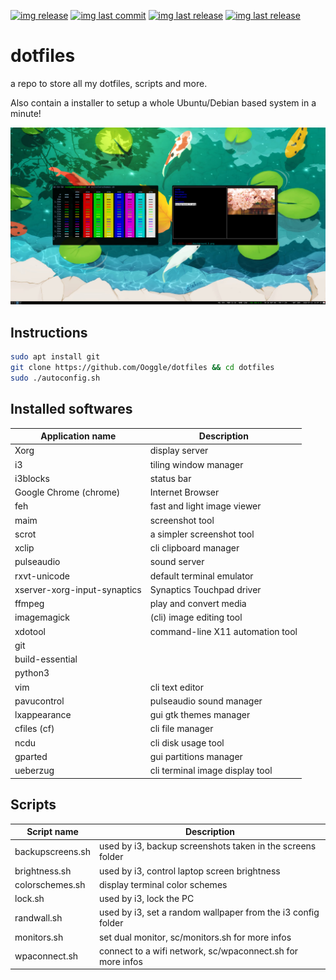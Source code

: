 [![img release](https://img.shields.io/github/commit-activity/m/Ooggle/dotfiles.svg?sanitize=true&color=blue)](#)
[![img last commit](https://img.shields.io/github/last-commit/Ooggle/dotfiles.svg)](#)
[![img last release](https://img.shields.io/github/release/Ooggle/dotfiles.svg?color=red)](#)
[![img last release](https://img.shields.io/twitter/follow/Ooggule.svg?style=social)](https://twitter.com/Ooggule)

# dotfiles
a repo to store all my dotfiles, scripts and more.

Also contain a installer to setup a whole Ubuntu/Debian based system in a minute!

![screenshot](https://raw.githubusercontent.com/Ooggle/dotfiles/master/preview.png)

## Instructions

```bash
sudo apt install git
git clone https://github.com/Ooggle/dotfiles && cd dotfiles
sudo ./autoconfig.sh
```

## Installed softwares


| Application name             | Description                      |
|------------------------------|----------------------------------|
| Xorg                         | display server                   |
| i3                           | tiling window manager            |
| i3blocks                     | status bar                       |
| Google Chrome (chrome)       | Internet Browser                 |
| feh                          | fast and light image viewer      |
| maim                         | screenshot tool                  |
| scrot                        | a simpler screenshot tool        |
| xclip                        | cli clipboard manager            |
| pulseaudio                   | sound server                     |
| rxvt-unicode                 | default terminal emulator        |
| xserver-xorg-input-synaptics | Synaptics Touchpad driver        |
| ffmpeg                       | play and convert media           |
| imagemagick                  | (cli) image editing tool         |
| xdotool                      | command-line X11 automation tool |
| git                          |                                  |
| build-essential              |                                  |
| python3                      |                                  |
| vim                          | cli text editor                  |
| pavucontrol                  | pulseaudio sound manager         |
| lxappearance                 | gui gtk themes manager           |
| cfiles (cf)                  | cli file manager                 |
| ncdu                         | cli disk usage tool              |
| gparted                      | gui partitions manager           |
| ueberzug                     | cli terminal image display tool  |


## Scripts

| Script name      | Description                                                  |
|------------------|--------------------------------------------------------------|
| backupscreens.sh | used by i3, backup screenshots taken in the screens folder   |
| brightness.sh    | used by i3, control laptop screen brightness                 |
| colorschemes.sh  | display terminal color schemes                               |
| lock.sh          | used by i3, lock the PC                                      |
| randwall.sh      | used by i3, set a random wallpaper from the i3 config folder |
| monitors.sh      | set dual monitor, sc/monitors.sh for more infos              |
| wpaconnect.sh    | connect to a wifi network, sc/wpaconnect.sh for more infos   |

